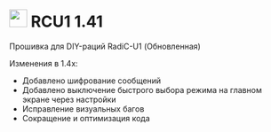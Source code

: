 # <img src="https://github.com/user-attachments/assets/0c65f8b7-19d9-43cf-94c5-5d7d1cb2eb11" width="32" /> RCU1 1.41
Прошивка для DIY-раций RadiC-U1 (Обновленная)

Изменения в 1.4х:
* Добавлено шифрование сообщений
* Добавлено выключение быстрого выбора режима на главном экране через настройки
* Исправление визуальных багов
* Сокращение и оптимизация кода
